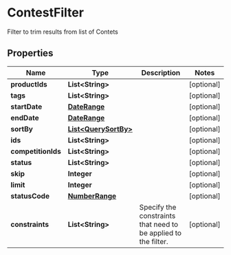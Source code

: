 

# ContestFilter

Filter to trim results from list of Contets

## Properties

| Name | Type | Description | Notes |
|------------ | ------------- | ------------- | -------------|
|**productIds** | **List&lt;String&gt;** |  |  [optional] |
|**tags** | **List&lt;String&gt;** |  |  [optional] |
|**startDate** | [**DateRange**](DateRange.md) |  |  [optional] |
|**endDate** | [**DateRange**](DateRange.md) |  |  [optional] |
|**sortBy** | [**List&lt;QuerySortBy&gt;**](QuerySortBy.md) |  |  [optional] |
|**ids** | **List&lt;String&gt;** |  |  [optional] |
|**competitionIds** | **List&lt;String&gt;** |  |  [optional] |
|**status** | **List&lt;String&gt;** |  |  [optional] |
|**skip** | **Integer** |  |  [optional] |
|**limit** | **Integer** |  |  [optional] |
|**statusCode** | [**NumberRange**](NumberRange.md) |  |  [optional] |
|**constraints** | **List&lt;String&gt;** | Specify the constraints that need to be applied to the filter. |  [optional] |



